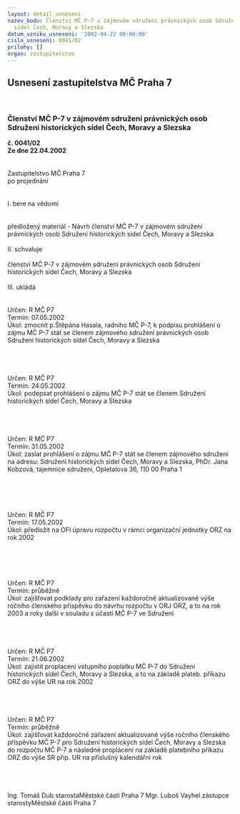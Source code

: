 ```yaml
---
layout: detail_usneseni
nazev_bodu: Členství MČ P-7 v zájmovém sdružení právnických osob Sdružení historických
  sídel Čech, Moravy a Slezska
datum_vzniku_usneseni: '2002-04-22 00:00:00'
cislo_usneseni: 0041/02
prilohy: []
organ: zastupitelstvo
---
```

<div id="ucUsn_pList" class="usn">
	<span><h2>Usnesení zastupitelstva MČ Praha 7 </h2>
<br></span><div class="standBody">
<span><h3>Členství MČ P-7 v zájmovém sdružení právnických osob Sdružení historických sídel Čech, Moravy a Slezska</h3></span><div class="center">
		<strong>č. 0041/02</strong><br>
	</div>
<div class="center">
		<strong>Ze dne 22.04.2002</strong><br><br>
	</div>
<br>Zastupitelstvo MČ Praha 7<br>po projednání<br><br><br>I.	bere na vědomí<br><br> <br>předložený materiál - Návrh členství MČ P-7 v zájmovém sdružení právnických osob Sdružení historických sídel Čech, Moravy a Slezska<br><br>II.	schvaluje <br><br>členství MČ P-7 v zájmovém sdružení právnických osob Sdružení historických sídel Čech, Moravy a Slezska<br><br>III.	ukládá <br><br> <br>Určen:	R MČ P7<br>Termín: 07.05.2002<br>Úkol:	zmocnit p.Štěpána Hasala, radního MČ P-7, k podpisu prohlášení o zájmu MČ P-7 stát se členem zájmového sdružení právnických osob Sdružení historických sídel Čech, Moravy a Slezska<br> <br><br><br> <br>Určen:	R MČ P7<br>Termín: 24.05.2002<br>Úkol:	podepsat prohlášení o zájmu MČ P-7 stát se členem Sdružení historických sídel Čech, Moravy a Slezska <br> <br><br><br> <br>Určen:	R MČ P7<br>Termín: 31.05.2002<br>Úkol:	zaslat prohlášení o zájmu MČ P-7 stát se členem zájmového sdružení na adresu: Sdružení historických sídel Čech, Moravy a Slezska, PhDr. Jana Kobzová, tajemnice sdružení, Opletalova 36, 110 00 Praha 1<br> <br><br><br><br> <br>Určen:	R MČ P7<br>Termín: 17.05.2002<br>Úkol:	předložit na OFI úpravu rozpočtu v rámci organizační jednotky ORZ na rok 2002<br> <br><br> <br><br> <br>Určen:	R MČ P7<br>Termín: průběžně<br>Úkol:	zajišťovat podklady pro zařazení každoročně aktualizované výše ročního členského příspěvku do návrhu rozpočtu v ORJ ORZ, a to na rok 2003 a roky další v souladu s účastí MČ P-7 ve Sdružení<br> <br><br><br> <br>Určen:	R MČ P7<br>Termín: 21.06.2002<br>Úkol:	zajistit proplacení vstupního poplatku MČ P-7 do Sdružení historických sídel Čech, Moravy a Slezska, a to na základě plateb. příkazu ORZ do výše UR na rok 2002<br> <br><br><br> <br>Určen:	R MČ P7<br>Termín: průběžně<br>Úkol:	zajišťovat každoročně zařazení aktualizované výše ročního členského příspěvku MČ P-7 pro Sdružení historických sídel Čech, Moravy a Slezska do rozpočtu MČ P-7 a následné proplácení na základě platebního příkazu ORZ do výše SR příp. UR na příslušný kalendářní rok<br> <br><br> <br>	<br>Ing. Tomáš Dub starostaMěstské části Praha 7	Mgr. Luboš Vayhel zástupce starostyMěstské části Praha 7<br>	<br><br>
</div>
</div>